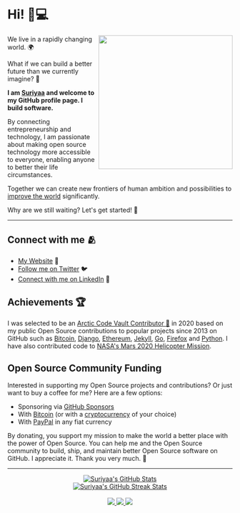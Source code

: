 # Hi! 👋💻

<!--
**suriyaa/suriyaa** is a ✨ _special_ ✨ repository because its `README.md` (this file) appears on your GitHub profile.
-->

<a href="https://github.com/sponsors/suriyaa"><img align="right" width="300" height="300" src="https://github.com/suriyaa/suriyaa/blob/master/Fintechtocat.png?raw=true"></a>
We live in a rapidly changing world. :earth_africa:

What if we can build a better future than we currently imagine? :crystal_ball:

**I am [Suriyaa](https://about.suriyaa.tk/) and welcome to my GitHub profile page. I build software.**

By connecting entrepreneurship and technology, I am passionate about making open source technology more accessible to everyone, enabling anyone to better their life circumstances.

Together we can create new frontiers of human ambition and possibilities to [improve the world](https://sdgs.un.org/goals) significantly.

Why are we still waiting? Let's get started! :rocket:

<hr>

## Connect with me :people_hugging:
- [My Website](https://about.suriyaa.tk) :link:
- [Follow me on Twitter](https://twitter.com/SuriyaaKudoIsc) :bird:
- [Connect with me on LinkedIn](https://linkedin.com/in/suriyaasundararuban) :briefcase:

## Achievements :trophy:
I was selected to be an <a href="https://archiveprogram.github.com/">Arctic Code Vault Contributor 🌟</a> in 2020 based on my public Open Source contributions to popular projects since 2013 on GitHub such as [Bitcoin](https://bitcoin.org/en/), [Django](https://www.djangoproject.com), [Ethereum](https://ethereum.org/en/), [Jekyll](https://jekyllrb.com), [Go](https://golang.org), [Firefox](https://www.mozilla.org/en-US/firefox/) and [Python](https://www.python.org). I have also contributed code to [NASA's Mars 2020 Helicopter Mission](https://github.com/readme/nasa-ingenuity-helicopter).

## Open Source Community Funding
Interested in supporting my Open Source projects and contributions? Or just want to buy a coffee for me? Here are a few options:
- Sponsoring via [GitHub Sponsors](https://github.com/sponsors/suriyaa)
- With <a rel="nofollow" href="https://about.suriyaa.tk/bitcoin-signature.txt">Bitcoin</a> (or with a [cryptocurrency](https://commerce.coinbase.com/checkout/29b88d93-5fc3-40f5-a11c-ab8def95e3dd) of your choice)
- With [PayPal](https://www.paypal.me/suriyaasundararuban) in any fiat currency

By donating, you support my mission to make the world a better place with the power of Open Source. You can help me and the Open Source community to build, ship, and maintain better Open Source software on GitHub. I appreciate it. Thank you very much. 🙏

----

<p align="center">
  <a href="https://github.com/suriyaa">
    <img src="https://github-readme-stats.vercel.app/api?username=suriyaa&hide=commits&count_private=true&show_icons=true" alt="Suriyaa's GitHub Stats">
  </a>
  <br>
  <a href="https://github.com/suriyaa">
    <img src="http://github-readme-streak-stats.herokuapp.com?user=suriyaa&fire=FF0000" alt="Suriyaa's GitHub Streak Stats">
  </a>
  <br><br>
  <a href="https://about.suriyaa.tk/">
    <img src="https://img.shields.io/website?url=https%3A%2F%2Fabout.suriyaa.tk">
  </a>
  <a href="https://github.com/suriyaa">
    <img src="https://img.shields.io/github/followers/suriyaa?style=social">
  </a>
  <a href="https://twitter.com/SuriyaaKudoIsc">
    <img src="https://img.shields.io/twitter/follow/SuriyaaKudoIsc?style=social">
  </a>
</p>
